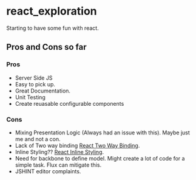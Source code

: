 react_exploration
=================


Starting to have some fun with react. 

Pros and Cons so far
---------------------
### Pros
-   Server Side JS
-   Easy to pick up.
-   Great Documentation. 
-   Unit Testing
-   Create reuasable configurable components 

### Cons

- Mixing Presentation Logic (Always had an issue with this). Maybe just me and not a con. 
- Lack of Two way binding [React Two Way Binding](http://facebook.github.io/react/docs/two-way-binding-helpers.html).
- Inline Styling?? [React Inline Styling](http://facebook.github.io/react/tips/inline-styles.html).
- Need for backbone to define model. Might create a lot of code for a simple task. Flux can mitigate this. 
- JSHINT editor complaints. 

